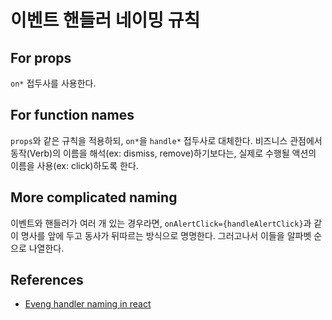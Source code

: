 # 이벤트 핸들러 네이밍 규칙

## For props

`on*` 접두사를 사용한다.

## For function names

`props`와 같은 규칙을 적용하되, `on*`을 `handle*` 접두사로 대체한다. 비즈니스 관점에서 동작(Verb)의 이름을 해석(ex: dismiss, remove)하기보다는, 실제로 수행될 액션의 이름을 사용(ex: click)하도록 한다.

## More complicated naming

이벤트와 핸들러가 여러 개 있는 경우라면, `onAlertClick={handleAlertClick}`과 같이 명사를 앞에 두고 동사가 뒤따르는 방식으로 명명한다. 그러고나서 이들을 알파벳 순으로 나열한다.

## References

* [Eveng handler naming in react](https://jaketrent.com/post/naming-event-handlers-react/)